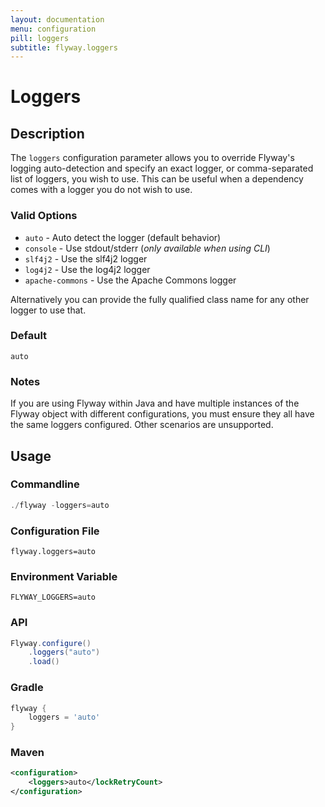 ```yaml
---
layout: documentation
menu: configuration
pill: loggers
subtitle: flyway.loggers
---
```


# Loggers

## Description
The `loggers` configuration parameter allows you to override Flyway's logging auto-detection and specify an exact logger, or comma-separated list of loggers, you wish to use.
This can be useful when a dependency comes with a logger you do not wish to use.

### Valid Options

* `auto` - Auto detect the logger (default behavior)
* `console` - Use stdout/stderr (_only available when using CLI_)
* `slf4j2` - Use the slf4j2 logger
* `log4j2` - Use the log4j2 logger
* `apache-commons` - Use the Apache Commons logger

Alternatively you can provide the fully qualified class name for any other logger to use that.

### Default
`auto`

### Notes

If you are using Flyway within Java and have multiple instances of the Flyway object with different configurations, you must ensure they all have the same loggers configured.
Other scenarios are unsupported.

## Usage

### Commandline
```powershell
./flyway -loggers=auto
```

### Configuration File
```properties
flyway.loggers=auto
```

### Environment Variable
```properties
FLYWAY_LOGGERS=auto
```

### API
```java
Flyway.configure()
    .loggers("auto")
    .load()
```

### Gradle
```groovy
flyway {
    loggers = 'auto'
}
```

### Maven
```xml
<configuration>
    <loggers>auto</lockRetryCount>
</configuration>
```
